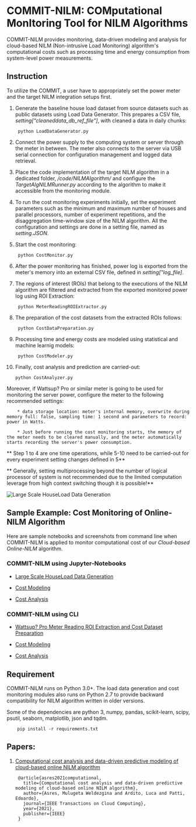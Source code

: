 # COMMIT-NILM: COMputational MonItoring Tool for NILM Algorithms

COMMIT-NILM provides monitoring, data-driven modeling and analysis for cloud-based NILM (Non-intrusive Load Monitoring) algorithm's computational costs such as processing time and energy consumption from system-level power measurements.

## Instruction

To utilize the COMMIT, a user have to appropriately set the power meter and the target NILM integration setups first.  
1. Generate the baseline house load dataset from source datasets such as public datasets using Load Data Generator. This prepares a CSV file, *setting["cleaneddata\_db\_ref\_file"]*, with cleaned a data in daily chunks:
        
        python LoadDataGenerator.py
        
2. Connect the power supply to the computing system or server through the meter in between. The meter also connects to the server via USB serial connection for configuration management and logged data retrieval. 
3. Place the code implementation of the target NILM algorithm in a dedicated folder, */code/NILMAlgorithm/* and configure the *TargetAlgNILMRunner.py* according to the algorithm to make it accessible from the monitoring module. 
4. To run the cost monitoring experiments initially, set the experiment parameters such as the minimum and maximum number of houses and parallel processors, number of experiment repetitions, and the disaggregation time-window  size of the NILM algorithm. All the configuration and settings are done in a setting file, named as *setting.JSON*. 
5. Start the cost monitoring:

        python CostMonitor.py
 
6. After the power monitoring has finished, power log is exported from the meter's memory into an external CSV file, defined in *setting["log_file]*. 
7. The regions of interest (ROIs) that belong to the executions of the NILM algorithm are filtered and extracted from the exported monitored power log using ROI Extraction:
  
        python MeterReadingROIExtractor.py
         
8. The preparation of the cost datasets from the extracted ROIs follows: 

        python CostDataPreparation.py

9. Processing time and energy costs are modeled using statistical and machine learnig models: 

        python CostModeler.py

10. Finally, cost analysis and prediction are carried-out: 

        python CostAnalyzer.py
      
Moreover, if Wattsup? Pro or similar meter is going to be used for monitoring the server power, configure the meter to the following recommended settings: 

        * data storage location: meter's internal memory, overwrite during memory full: false, sampling time: 1 second and parameters to record: power in Watts. 
        
        * Just before running the cost monitoring starts, the memory of the meter needs to be cleared manually, and the meter automatically starts recording the server's power consumption.

** Step 1 to 4 are one time operations, while 5-10 need to be carried-out for every experiment setting changes defined in 5**

** Generally, setting multiprocessing beyond the number of logical processor of system is not recommended due to the limited computation leverage from high context switching though it is possible!**

![Large Scale HouseLoad Data Generation](https://github.com/muleina/COMMIT-NILM/blob/master/COMMIT-NILM_instruction_howtouse.png)

## Sample Example: Cost Monitoring of Online-NILM Algorithm
Here are sample notebooks and screenshots from command line when COMMIT-NILM is applied to monitor computational cost of our *Cloud-based Online-NILM* algorithm. 

### COMMIT-NILM using Jupyter-Notebooks
* [Large Scale HouseLoad Data Generation](https://github.com/muleina/COMMIT-NILM/blob/master/code/notebooks/COMMIT-NILM_prepare_largescale_houseloaddata_dbref_example.ipynb)

* [Cost Modeling](https://github.com/muleina/COMMIT-NILM/blob/master/code/notebooks/COMMIT-NILM_cost_modeling_example.ipynb)

* [Cost Analysis](https://github.com/muleina/COMMIT-NILM/blob/master/code/notebooks/COMMIT-NILM_cost_analysis_example.ipynb)

### COMMIT-NILM using CLI
* [Wattsup? Pro Meter Reading ROI Extraction and Cost Dataset Preparation](https://github.com/muleina/COMMIT-NILM/blob/master/code/results/System_CVS/costlog_2/README.md)

* [Cost Modeling](https://github.com/muleina/COMMIT-NILM/blob/master/code/results/System_CVS/modeling/README.md)

* [Cost Analysis](https://github.com/muleina/COMMIT-NILM/blob/master/code/results/System_CVS/analysis/README.md)

## Requirement
COMMIT-NILM runs on Python 3.0+. The load data generation and cost monitoring modules also runs on Python 2.7 to provide backward compatibility for NILM algorithm written in older versions.

Some of the dependencies are python 3, numpy, pandas, scikit-learn, scipy, psutil, seaborn, matplotlib, json and tqdm.

        pip install -r requirements.txt
        
## Papers: 
1. [Computational cost analysis and data-driven predictive modeling of cloud-based online NILM algorithm](https://ieeexplore.ieee.org/abstract/document/9325000) 
        
        @article{asres2021computational,
          title={Computational cost analysis and data-driven predictive modeling of cloud-based online NILM algorithm},
          author={Asres, Mulugeta Weldezgina and Ardito, Luca and Patti, Edoardo},
          journal={IEEE Transactions on Cloud Computing},
          year={2021},
          publisher={IEEE}
        }

